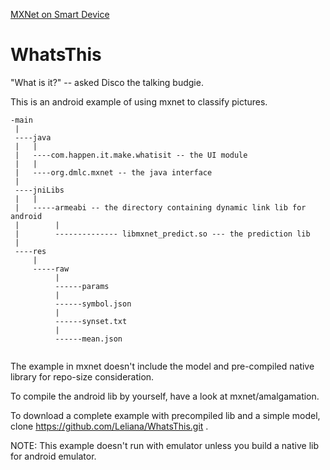 [MXNet on Smart Device](https://mxnet.readthedocs.org/en/latest/tutorial/smart_device.html)

# WhatsThis

"What is it?" -- asked Disco the talking budgie.

This is an android example of using mxnet to classify pictures.
```
-main
 |
 ----java
 |   |
 |   ----com.happen.it.make.whatisit -- the UI module
 |   |
 |   ----org.dmlc.mxnet -- the java interface
 |
 ----jniLibs
 |   |
 |   -----armeabi -- the directory containing dynamic link lib for android
 |        |
 |        -------------- libmxnet_predict.so --- the prediction lib
 |
 ----res
     |
     -----raw
          |
          ------params
          |
          ------symbol.json
          |
          ------synset.txt
          |
          ------mean.json
          
 ```

The example in mxnet doesn't include the model and pre-compiled native library for repo-size consideration.

To compile the android lib by yourself, have a look at mxnet/amalgamation.

To download a complete example with precompiled lib and a simple model, clone https://github.com/Leliana/WhatsThis.git .

NOTE: This example doesn't run with emulator unless you build a native lib for android emulator.
